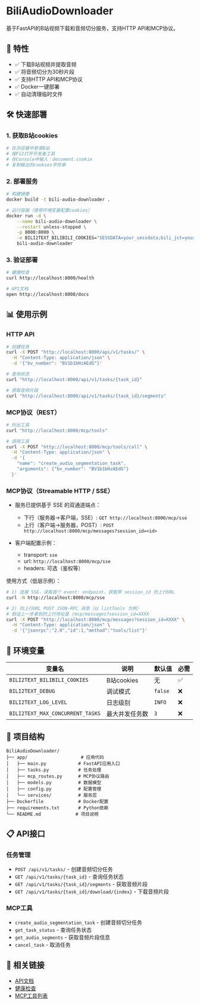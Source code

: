 # BiliAudioDownloader

基于FastAPI的B站视频下载和音频切分服务，支持HTTP API和MCP协议。

## 🚀 特性

- ✅ 下载B站视频并提取音频
- ✅ 将音频切分为30秒片段
- ✅ 支持HTTP API和MCP协议
- ✅ Docker一键部署
- ✅ 自动清理临时文件

## 🛠️ 快速部署

### 1. 获取B站cookies
```bash
# 在浏览器中登录B站
# 按F12打开开发者工具
# 在Console中输入：document.cookie
# 复制输出的cookies字符串
```

### 2. 部署服务
```bash
# 构建镜像
docker build -t bili-audio-downloader .

# 运行容器（使用环境变量配置cookies）
docker run -d \
    --name bili-audio-downloader \
    --restart unless-stopped \
    -p 8000:8000 \
    -e BILI2TEXT_BILIBILI_COOKIES="SESSDATA=your_sessdata;bili_jct=your_bili_jct;DedeUserID=your_dedeuserid" \
    bili-audio-downloader
```

### 3. 验证部署
```bash
# 健康检查
curl http://localhost:8000/health

# API文档
open http://localhost:8000/docs
```

## 📊 使用示例

### HTTP API
```bash
# 创建任务
curl -X POST "http://localhost:8000/api/v1/tasks/" \
  -H "Content-Type: application/json" \
  -d '{"bv_number": "BV1b1bHzAEdG"}'

# 查询状态
curl "http://localhost:8000/api/v1/tasks/{task_id}"

# 获取音频片段
curl "http://localhost:8000/api/v1/tasks/{task_id}/segments"
```

### MCP协议（REST）
```bash
# 列出工具
curl "http://localhost:8000/mcp/tools"

# 调用工具
curl -X POST "http://localhost:8000/mcp/tools/call" \
  -H "Content-Type: application/json" \
  -d '{
    "name": "create_audio_segmentation_task",
    "arguments": {"bv_number": "BV1b1bHzAEdG"}
  }'
```

### MCP协议（Streamable HTTP / SSE）
- 服务已提供基于 SSE 的双通道端点：
  - 下行（服务器->客户端，SSE）: `GET http://localhost:8000/mcp/sse`
  - 上行（客户端->服务器，POST）: `POST http://localhost:8000/mcp/messages?session_id=<id>`

- 客户端配置示例：
  - transport: `sse`
  - url: `http://localhost:8000/mcp/sse`
  - headers: 可选（鉴权等）

使用方式（低层示例）：
```bash
# 1) 连接 SSE，读取首个 event: endpoint，获取带 session_id 的上行URL
curl -N http://localhost:8000/mcp/sse

# 2) 向上行URL POST JSON-RPC 消息（以 listTools 为例）
# 假设上一步拿到的上行地址是 /mcp/messages?session_id=XXXX
curl -X POST "http://localhost:8000/mcp/messages?session_id=XXXX" \
  -H "Content-Type: application/json" \
  -d '{"jsonrpc":"2.0","id":1,"method":"tools/list"}'
```

## 🔧 环境变量

| 变量名 | 说明 | 默认值 | 必需 |
|--------|------|--------|------|
| `BILI2TEXT_BILIBILI_COOKIES` | B站cookies | 无 | ✅ |
| `BILI2TEXT_DEBUG` | 调试模式 | `false` | ❌ |
| `BILI2TEXT_LOG_LEVEL` | 日志级别 | `INFO` | ❌ |
| `BILI2TEXT_MAX_CONCURRENT_TASKS` | 最大并发任务数 | `3` | ❌ |

## 📁 项目结构

```
BiliAudioDownloader/
├── app/                    # 应用代码
│   ├── main.py            # FastAPI应用入口
│   ├── tasks.py           # 任务处理
│   ├── mcp_routes.py      # MCP协议路由
│   ├── models.py          # 数据模型
│   ├── config.py          # 配置管理
│   └── services/          # 服务层
├── Dockerfile             # Docker配置
├── requirements.txt       # Python依赖
└── README.md             # 项目说明
```

## 📋 API接口

### 任务管理
- `POST /api/v1/tasks/` - 创建音频切分任务
- `GET /api/v1/tasks/{task_id}` - 查询任务状态
- `GET /api/v1/tasks/{task_id}/segments` - 获取音频片段
- `GET /api/v1/tasks/{task_id}/download/{index}` - 下载音频片段

### MCP工具
- `create_audio_segmentation_task` - 创建音频切分任务
- `get_task_status` - 查询任务状态
- `get_audio_segments` - 获取音频片段信息
- `cancel_task` - 取消任务

## 🔗 相关链接

- [API文档](http://localhost:8000/docs)
- [健康检查](http://localhost:8000/health)
- [MCP工具列表](http://localhost:8000/mcp/tools)

